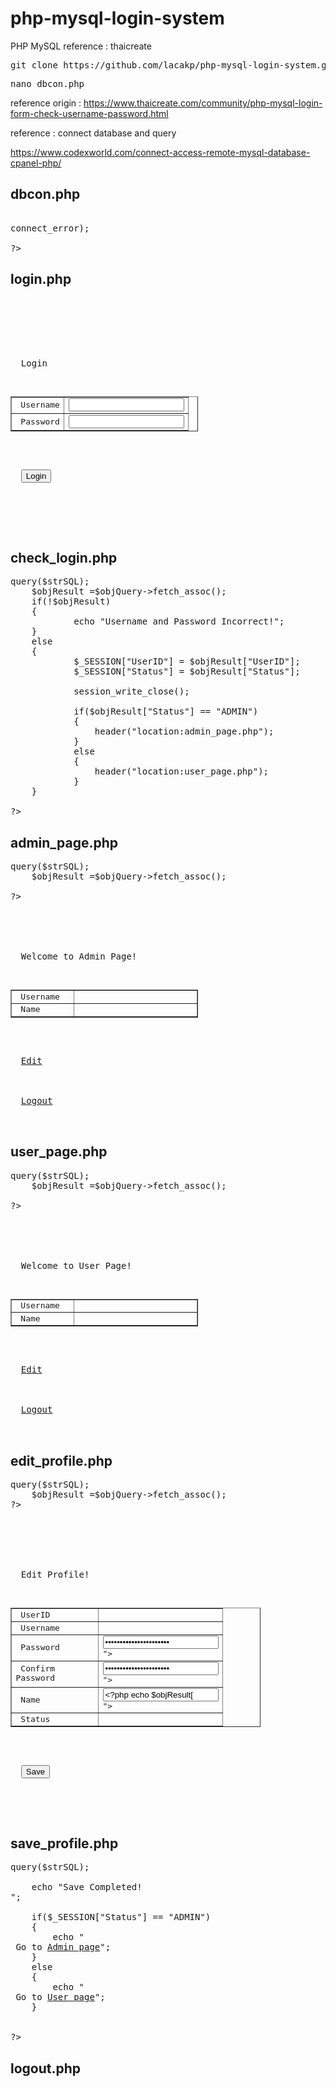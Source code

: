 # php-mysql-login-system
PHP MySQL reference : thaicreate

<pre>
git clone https://github.com/lacakp/php-mysql-login-system.git; mv -v ./php-mysql-login-system/* ./ ; rm -r php-mysql-login-system;
</pre>

<pre>
nano dbcon.php
</pre>


reference origin : https://www.thaicreate.com/community/php-mysql-login-form-check-username-password.html

reference : connect database and query

https://www.codexworld.com/connect-access-remote-mysql-database-cpanel-php/


## dbcon.php
<pre>
<!-- dbcon.php -->
<?php
$dbServerName = "localhost"; // ip address (hostname -I)
	$dbUsername = "myuser"; // username
	$dbPassword = "root1234"; // db pass
	$dbName = "mydatabase"; // your database to connect

	$conn = mysqli_connect($dbServerName, $dbUsername, $dbPassword, $dbName) or die("Connection failed: " . $conn->connect_error);

?>
</pre>

## login.php
<pre>
<html>
<head>
<title>ThaiCreate.Com Tutorials</title>
</head>
<body>
<form name="form1" method="post" action="check_login.php">
  Login<br>
  <table border="1" style="width: 300px">
    <tbody>
      <tr>
        <td> &nbsp;Username</td>
        <td>
          <input name="txtUsername" type="text" id="txtUsername">
        </td>
      </tr>
      <tr>
        <td> &nbsp;Password</td>
        <td><input name="txtPassword" type="password" id="txtPassword">
        </td>
      </tr>
    </tbody>
  </table>
  <br>
  <input type="submit" name="Submit" value="Login">
</form>
</body>
</html>

</pre>

## check_login.php
<pre>
<?php
	session_start();
	include("dbcon.php");
	$username = $_POST['txtUsername'];
	$password = $_POST['txtPassword'];

	$strSQL="SELECT * FROM member 
                  WHERE  Username='".$username."' 
                  AND  Password='".$password."' ";

	$objQuery = $conn->query($strSQL);
	$objResult =$objQuery->fetch_assoc();
	if(!$objResult)
	{
			echo "Username and Password Incorrect!";
	}
	else
	{
			$_SESSION["UserID"] = $objResult["UserID"];
			$_SESSION["Status"] = $objResult["Status"];

			session_write_close();
			
			if($objResult["Status"] == "ADMIN")
			{
				header("location:admin_page.php");
			}
			else
			{
				header("location:user_page.php");
			}
	}
	
?>
</pre>

## admin_page.php
<pre>
<?php
	
	session_start();
	include "dbcon.php";
	if($_SESSION['UserID'] == "")
	{
		echo "Please Login!";
		exit();
	}

	if($_SESSION['Status'] != "ADMIN")
	{
		echo "This page for Admin only!";
		exit();
	}	
	

	$strSQL = "SELECT * FROM member WHERE UserID = '".$_SESSION['UserID']."' ";
	$objQuery = $conn->query($strSQL);
	$objResult =$objQuery->fetch_assoc();

?>
<html>
<head>
<title>ThaiCreate.Com Tutorials</title>
</head>
<body>
  Welcome to Admin Page! <br>
  <table border="1" style="width: 300px">
    <tbody>
      <tr>
        <td width="87"> &nbsp;Username</td>
        <td width="197"><?php echo $objResult["Username"];?>
        </td>
      </tr>
      <tr>
        <td> &nbsp;Name</td>
        <td><?php echo $objResult["Name"];?></td>
      </tr>
    </tbody>
  </table>
  <br>
  <a href="edit_profile.php">Edit</a><br>
  <br>
  <a href="logout.php">Logout</a>
</body>
</html>
</pre>

## user_page.php
<pre>
<?php
	session_start();
	include "dbcon.php";
	if($_SESSION['UserID'] == "")
	{
		echo "Please Login!";
		exit();
	}

	if($_SESSION['Status'] != "USER")
	{
		echo "This page for User only!";
		exit();
	}	


	$strSQL = "SELECT * FROM member WHERE UserID = '".$_SESSION['UserID']."' ";

	$objQuery = $conn->query($strSQL);
	$objResult =$objQuery->fetch_assoc();
  
?>
<html>
<head>
<title>ThaiCreate.Com Tutorials</title>
</head>
<body>
  Welcome to User Page! <br>
  <table border="1" style="width: 300px">
    <tbody>
      <tr>
        <td width="87"> &nbsp;Username</td>
        <td width="197"><?php echo $objResult["Username"];?>
        </td>
      </tr>
      <tr>
        <td> &nbsp;Name</td>
        <td><?php echo $objResult["Name"];?></td>
      </tr>
    </tbody>
  </table>
  <br>
  <a href="edit_profile.php">Edit</a><br>
  <br>
  <a href="logout.php">Logout</a>
</body>
</html>
</pre>

## edit_profile.php
<pre>
<?php
	session_start();
  include "dbcon.php";
  

	if($_SESSION['UserID'] == "")
	{
		echo "Please Login!";
		exit();
	}
	
	
  
	$strSQL = "SELECT * FROM member WHERE UserID = '".$_SESSION['UserID']."' ";

  $objQuery = $conn->query($strSQL);
	$objResult =$objQuery->fetch_assoc(); 
?>
<html>
<head>
<title>ThaiCreate.Com Tutorials</title>
<meta http-equiv="Content-Type" content="text/html; charset=utf-8"></head>
<body>
<form name="form1" method="post" action="save_profile.php">
  Edit Profile! <br>
  <table width="400" border="1" style="width: 400px">
    <tbody>
      <tr>
        <td width="125"> &nbsp;UserID</td>
        <td width="180">
          <?php echo $objResult["UserID"];?>
        </td>
      </tr>
      <tr>
        <td> &nbsp;Username</td>
        <td>
          <?php echo $objResult["Username"];?>
        </td>
      </tr>
      <tr>
        <td> &nbsp;Password</td>
        <td><input name="txtPassword" type="password" id="txtPassword" value="<?php echo $objResult["Password"];?>">
        </td>
      </tr>
      <tr>
        <td> &nbsp;Confirm Password</td>
        <td><input name="txtConPassword" type="password" id="txtConPassword" value="<?php echo $objResult["Password"];?>">
        </td>
      </tr>
      <tr>
        <td>&nbsp;Name</td>
        <td><input name="txtName" type="text" id="txtName" value="<?php echo $objResult["Name"];?>"></td>
      </tr>
      <tr>
        <td> &nbsp;Status</td>
        <td>
          <?php echo $objResult["Status"];?>
        </td>
      </tr>
    </tbody>
  </table>
  <br>
  <input type="submit" name="Submit" value="Save">
</form>
</body>
</html>
</pre>

## save_profile.php
<pre>
<?php
	session_start();
	include "dbcon.php";
	if($_SESSION['UserID'] == "")
	{
		echo "Please Login!";
		exit();
	}
	
	if($_POST["txtPassword"] != $_POST["txtConPassword"])
	{
		echo "Password not Match!";
		exit();
	}
	$strSQL = "UPDATE member SET Password = '".trim($_POST['txtPassword'])."' 
	,Name = '".trim($_POST['txtName'])."' WHERE UserID = '".$_SESSION["UserID"]."' ";
	
	$objQuery = $conn->query($strSQL);

	echo "Save Completed!<br>";		
	
	if($_SESSION["Status"] == "ADMIN")
	{
		echo "<br> Go to <a href='admin_page.php'>Admin page</a>";
	}
	else
	{
		echo "<br> Go to <a href='user_page.php'>User page</a>";
	}
	
	
?>
</pre>

## logout.php
<pre>
<?php
	session_start();
	session_destroy();
	header("location:login.php");
?>
</pre>
